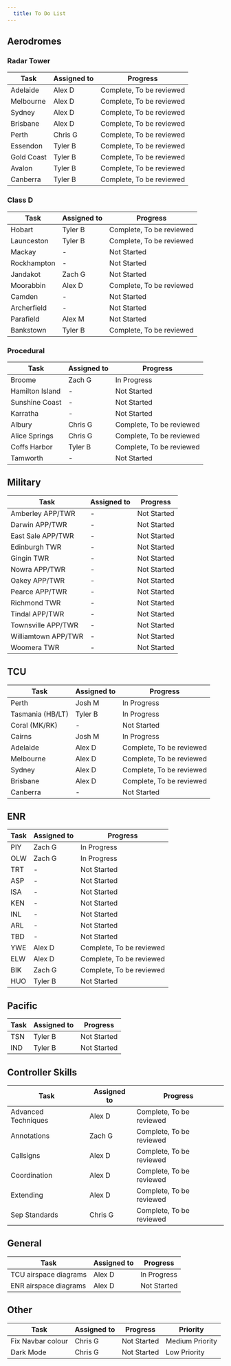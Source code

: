 ```yaml
---
  title: To Do List
---
```


## Aerodromes

### Radar Tower
| Task | Assigned to | Progress |
| ---- | ----------- | -------- |
| Adelaide | Alex D | Complete, To be reviewed |
| Melbourne | Alex D | Complete, To be reviewed |
| Sydney | Alex D | Complete, To be reviewed |
| Brisbane | Alex D | Complete, To be reviewed |
| Perth | Chris G | Complete, To be reviewed |
| Essendon | Tyler B | Complete, To be reviewed |
| Gold Coast | Tyler B | Complete, To be reviewed |
| Avalon | Tyler B | Complete, To be reviewed |
| Canberra | Tyler B | Complete, To be reviewed |

### Class D
| Task | Assigned to | Progress |
| ---- | ----------- | -------- |
| Hobart | Tyler B | Complete, To be reviewed |
| Launceston | Tyler B | Complete, To be reviewed |
| Mackay | - | Not Started |
| Rockhampton | - | Not Started |
| Jandakot | Zach G | Not Started |
| Moorabbin | Alex D | Complete, To be reviewed |
| Camden | - | Not Started |
| Archerfield | - | Not Started |
| Parafield | Alex M | Not Started |
| Bankstown | Tyler B | Complete, To be reviewed |

### Procedural
| Task | Assigned to | Progress |
| ---- | ----------- | -------- |
| Broome | Zach G | In Progress |
| Hamilton Island | - | Not Started |
| Sunshine Coast | - | Not Started |
| Karratha | - | Not Started |
| Albury | Chris G | Complete, To be reviewed |
| Alice Springs | Chris G | Complete, To be reviewed |
| Coffs Harbor | Tyler B | Complete, To be reviewed |
| Tamworth | - | Not Started |

## Military
| Task | Assigned to | Progress |
| ---- | ----------- | -------- |
| Amberley APP/TWR | - | Not Started |
| Darwin APP/TWR | - | Not Started |
| East Sale APP/TWR | - | Not Started |
| Edinburgh TWR | - | Not Started |
| Gingin TWR | - | Not Started |
| Nowra APP/TWR | - | Not Started |
| Oakey APP/TWR | - | Not Started |
| Pearce APP/TWR | - | Not Started |
| Richmond TWR | - | Not Started |
| Tindal APP/TWR | - | Not Started |
| Townsville APP/TWR | - | Not Started |
| Williamtown APP/TWR | - | Not Started |
| Woomera TWR | - | Not Started |

## TCU
| Task | Assigned to | Progress |
| ---- | ----------- | -------- |
| Perth | Josh M | In Progress |
| Tasmania (HB/LT) | Tyler B | In Progress|
| Coral (MK/RK) | - | Not Started |
| Cairns | Josh M | In Progress |
| Adelaide | Alex D | Complete, To be reviewed |
| Melbourne | Alex D | Complete, To be reviewed |
| Sydney | Alex D | Complete, To be reviewed |
| Brisbane | Alex D | Complete, To be reviewed |
| Canberra | - | Not Started |

## ENR
| Task | Assigned to | Progress |
| ---- | ----------- | -------- |
| PIY | Zach G | In Progress |
| OLW | Zach G | In Progress |
| TRT | - | Not Started |
| ASP | - | Not Started |
| ISA | - | Not Started |
| KEN | - | Not Started |
| INL | - | Not Started |
| ARL | - | Not Started |
| TBD | - | Not Started |
| YWE | Alex D | Complete, To be reviewed |
| ELW | Alex D | Complete, To be reviewed |
| BIK | Zach G | Complete, To be reviewed |
| HUO | Tyler B | Not Started |

## Pacific
| Task | Assigned to | Progress |
| ---- | ----------- | -------- |
| TSN | Tyler B | Not Started |
| IND | Tyler B | Not Started |

## Controller Skills
| Task | Assigned to | Progress |
| ---- | ----------- | -------- |
| Advanced Techniques | Alex D | Complete, To be reviewed |
| Annotations | Zach G | Complete, To be reviewed |
| Callsigns | Alex D | Complete, To be reviewed |
| Coordination | Alex D | Complete, To be reviewed |
| Extending | Alex D | Complete, To be reviewed |
| Sep Standards | Chris G | Complete, To be reviewed |

## General
| Task | Assigned to | Progress |
| ---- | ----------- | -------- |
| TCU airspace diagrams | Alex D | In Progress |
| ENR airspace diagrams | Alex D | Not Started |

## Other
| Task | Assigned to | Progress | Priority |
| ---- | ----------- | -------- | -------- |
| Fix Navbar colour | Chris G | Not Started | Medium Priority|
| Dark Mode | Chris G | Not Started | Low Priority |

